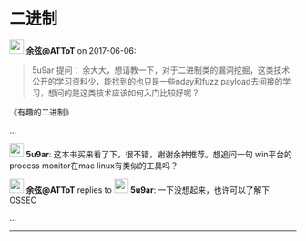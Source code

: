 # 二进制


<img src="https://file.xiaomiquan.com/96/86/9686aeac0faa9aa0efc8cc53e1617273dd5e53e7a0425b9f06b68f806f03ca15.jpg" width="25px"/> __余弦@ATToT__ on 2017-06-06:

> 5u9ar 提问：
余大大，想请教一下，对于二进制类的漏洞挖掘，这类技术公开的学习资料少，能找到的也只是一些nday和fuzz payload去间接的学习，想问的是这类技术应该如何入门比较好呢？


《有趣的二进制》



...

<img src="https://file.xiaomiquan.com/58/e0/58e0e911c15f99cfb8994d9f484be21c5966b3c50e4241e5e2617599f157c67c.jpg" width="25px"/> __5u9ar__: 这本书买来看了下，很不错，谢谢余神推荐。想追问一句  win平台的process monitor在mac linux有类似的工具吗？

<img src="https://file.xiaomiquan.com/96/86/9686aeac0faa9aa0efc8cc53e1617273dd5e53e7a0425b9f06b68f806f03ca15.jpg" width="25px"/> __余弦@ATToT__ replies to <img src="https://file.xiaomiquan.com/58/e0/58e0e911c15f99cfb8994d9f484be21c5966b3c50e4241e5e2617599f157c67c.jpg" width="25px"/> __5u9ar__: 一下没想起来，也许可以了解下 OSSEC


...

---

